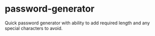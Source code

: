 # password-generator
Quick password generator with ability to add required length and any special characters to avoid.
